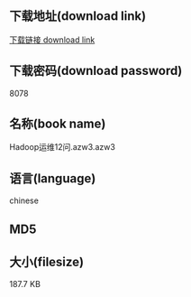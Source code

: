 ## 下载地址(download link)
[下载链接 download link](https://voluble-croquembouche-d321dc.netlify.app/?s=Hadoop%E8%BF%90%E7%BB%B412%E9%97%AE.azw3)

## 下载密码(download password)
8078

## 名称(book name)
Hadoop运维12问.azw3.azw3

## 语言(language)
chinese

## MD5


## 大小(filesize)
187.7 KB
